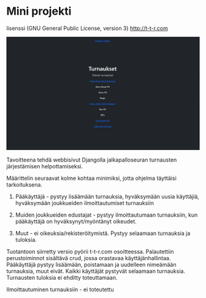# Mini projekti 

lisenssi (GNU General Public License, version 3)
http://t-t-r.com

![mini](https://github.com/t-t-r/PDjango/blob/main/img/mini.jpg)

Tavoitteena tehdä webbisivut Djangolla jalkapalloseuran turnausten järjestämisen helpottamiseksi.

Määrittelin seuraavat kolme kohtaa minimiksi, jotta ohjelma täyttäisi tarkoituksena.

1. Pääkäyttäjä - pystyy lisäämään turnauksia, hyväksymään uusia käyttäjiä, hyväksymään joukkueiden ilmoittautumiset turnauksiin

2. Muiden joukkueiden edustajat - pystyy ilmoittautumaan turnauksiin, kun pääkäyttäjä on hyväksynyt/myöntänyt oikeudet. 

3. Muut - ei oikeuksia/rekisteröitymistä. Pystyy selaamaan turnauksia ja tuloksia.

Tuotantoon siirretty versio pyörii t-t-r.com osoitteessa.
Palautettiin perustoiminnot sisältävä crud, jossa orastavaa käyttäjänhallintaa. Pääkäyttäjä pystyy lisäämään, poistamaan ja uudelleen nimeämään turnauksia, muut eivät. Kaikki käyttäjät pystyvät selaamaan turnauksia. Turnausten tuloksia ei ehditty toteuttamaan.

Ilmoittautuminen turnauksiin - ei toteutettu
